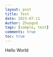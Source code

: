 ```yaml
---
layout: post
title: Test
date: 2023-07-11
Author: Zhuogod
tags: [sample, test]
comments: true
toc: true
---
```

Hello World
